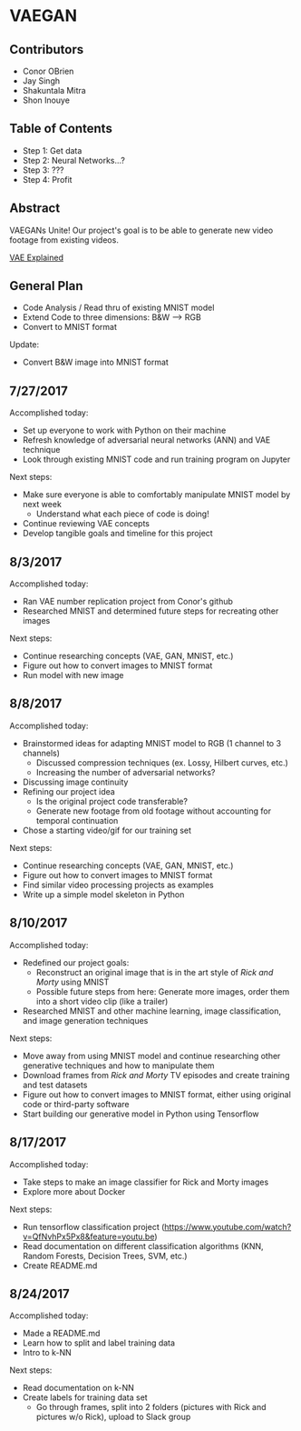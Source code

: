 
# VAEGAN

## Contributors
+ Conor OBrien
+ Jay Singh
+ Shakuntala Mitra
+ Shon Inouye

## Table of Contents
+ Step 1: Get data
+ Step 2: Neural Networks...?
+ Step 3: ???
+ Step 4: Profit

## Abstract
VAEGANs Unite!
Our project's goal is to be able to generate new video footage from existing videos.

[VAE Explained](http://kvfrans.com/variational-autoencoders-explained/)

## General Plan
+ Code Analysis / Read thru of existing MNIST model
+ Extend Code to three dimensions: B&W --> RGB
+ Convert to MNIST format

Update:
+ Convert B&W image into MNIST format

## 7/27/2017
Accomplished today:
+ Set up everyone to work with Python on their machine
+ Refresh knowledge of adversarial neural networks (ANN) and VAE technique
+ Look through existing MNIST code and run training program on Jupyter

Next steps:
+ Make sure everyone is able to comfortably manipulate MNIST model by next week
    + Understand what each piece of code is doing!
+ Continue reviewing VAE concepts
+ Develop tangible goals and timeline for this project

## 8/3/2017
Accomplished today:
+ Ran VAE number replication project from Conor's github
+ Researched MNIST and determined future steps for recreating other images

Next steps:
+ Continue researching concepts (VAE, GAN, MNIST, etc.)
+ Figure out how to convert images to MNIST format
+ Run model with new image

## 8/8/2017
Accomplished today:
+ Brainstormed ideas for adapting MNIST model to RGB (1 channel to 3 channels)
    + Discussed compression techniques (ex. Lossy, Hilbert curves, etc.)
    + Increasing the number of adversarial networks?
+ Discussing image continuity
+ Refining our project idea
    + Is the original project code transferable?
    + Generate new footage from old footage without accounting for temporal continuation
+ Chose a starting video/gif for our training set

Next steps:
+ Continue researching concepts (VAE, GAN, MNIST, etc.)
+ Figure out how to convert images to MNIST format
+ Find similar video processing projects as examples
+ Write up a simple model skeleton in Python

## 8/10/2017
Accomplished today:
+ Redefined our project goals:
    + Reconstruct an original image that is in the art style of *Rick and Morty* using MNIST
    + Possible future steps from here: Generate more images, order them into a short video clip (like a trailer)
+ Researched MNIST and other machine learning, image classification, and image generation techniques

Next steps:
+ Move away from using MNIST model and continue researching other generative techniques and how to manipulate them
+ Download frames from *Rick and Morty* TV episodes and create training and test datasets
+ Figure out how to convert images to MNIST format, either using original code or third-party software
+ Start building our generative model in Python using Tensorflow

## 8/17/2017
Accomplished today:
+ Take steps to make an image classifier for Rick and Morty images
+ Explore more about Docker

Next steps:
+ Run tensorflow classification project (https://www.youtube.com/watch?v=QfNvhPx5Px8&feature=youtu.be)
+ Read documentation on different classification algorithms (KNN, Random Forests, Decision Trees, SVM, etc.)
+ Create README.md

## 8/24/2017
Accomplished today:
+ Made a README.md
+ Learn how to split and label training data
+ Intro to k-NN

Next steps:
+ Read documentation on k-NN
+ Create labels for training data set
    + Go through frames, split into 2 folders (pictures with Rick and pictures w/o Rick), upload to Slack group
